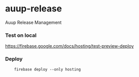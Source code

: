# auup-release

Auup Release Management

### Test on local

https://firebase.google.com/docs/hosting/test-preview-deploy

### Deploy

```
    firebase deploy --only hosting
```
